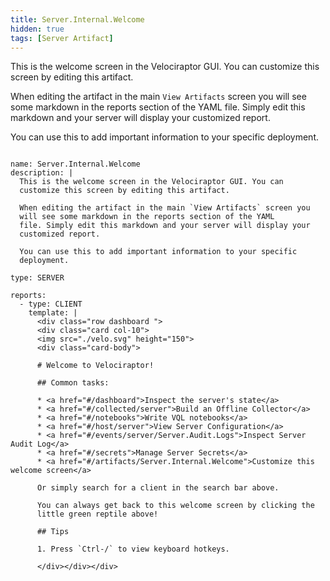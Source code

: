 ```yaml
---
title: Server.Internal.Welcome
hidden: true
tags: [Server Artifact]
---
```


This is the welcome screen in the Velociraptor GUI. You can
customize this screen by editing this artifact.

When editing the artifact in the main `View Artifacts` screen you
will see some markdown in the reports section of the YAML
file. Simply edit this markdown and your server will display your
customized report.

You can use this to add important information to your specific
deployment.


<pre><code class="language-yaml">
name: Server.Internal.Welcome
description: |
  This is the welcome screen in the Velociraptor GUI. You can
  customize this screen by editing this artifact.

  When editing the artifact in the main `View Artifacts` screen you
  will see some markdown in the reports section of the YAML
  file. Simply edit this markdown and your server will display your
  customized report.

  You can use this to add important information to your specific
  deployment.

type: SERVER

reports:
  - type: CLIENT
    template: |
      &lt;div class="row dashboard "&gt;
      &lt;div class="card col-10"&gt;
      &lt;img src="./velo.svg" height="150"&gt;
      &lt;div class="card-body"&gt;

      # Welcome to Velociraptor!

      ## Common tasks:

      * &lt;a href="#/dashboard"&gt;Inspect the server's state&lt;/a&gt;
      * &lt;a href="#/collected/server"&gt;Build an Offline Collector&lt;/a&gt;
      * &lt;a href="#/notebooks"&gt;Write VQL notebooks&lt;/a&gt;
      * &lt;a href="#/host/server"&gt;View Server Configuration&lt;/a&gt;
      * &lt;a href="#/events/server/Server.Audit.Logs"&gt;Inspect Server Audit Log&lt;/a&gt;
      * &lt;a href="#/secrets"&gt;Manage Server Secrets&lt;/a&gt;
      * &lt;a href="#/artifacts/Server.Internal.Welcome"&gt;Customize this welcome screen&lt;/a&gt;

      Or simply search for a client in the search bar above.

      You can always get back to this welcome screen by clicking the
      little green reptile above!

      ## Tips

      1. Press `Ctrl-/` to view keyboard hotkeys.

      &lt;/div&gt;&lt;/div&gt;&lt;/div&gt;

</code></pre>

